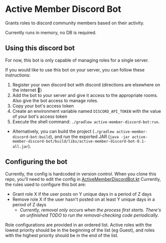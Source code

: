 # Active Member Discord Bot

Grants roles to discord community members based on their activity.

Currently runs in memory, no DB is required.

## Using this discord bot
For now, this bot is only capable of managing roles for a single server.

If you would like to use this bot on your server, you can follow these instructions:

1. Register your own discord bot with discord (directions are elsewhere on the internet 🙂)
2. Add the bot to your server and give it access to the appropriate rooms. Also give the bot access to manage roles.
3. Copy your bot's access token
4. Create an environment variable named `DISCORD_API_TOKEN` with the value of your bot's access token
5. Execute the shell command: `./gradlew active-member-discord-bot:run`. 
  - Alternatively, you can build the project (`./gradlew active-member-discord-bot:build`), and run the exported JAR (`java -jar active-member-discord-bot/build/libs/active-member-discord-bot-0.1-all.jar`).

## Configuring the bot

Currently, the config is hardcoded in version control. When you clone this repo, you'll need to edit the config in [ActiveMemberDiscordBot.kt](main/kotlin/regenerativeag/ActiveMemberDiscordBot.kt)
Currently, the rules used to configure this bot are:
- Grant role X if the user posts on Y unique days in a period of Z days
- Remove role X if the user hasn't posted on at least Y unique days in a period of Z days
    - _Currently, removal only occurs when the process first starts. There's an unfinished TODO to run the removal-checking code periodically._

Role configurations are provided in an ordered list. Active roles with the lowest priority should be in the beginning of the list (eg Guest), and roles with the highest priority should be in the end of the list. 
